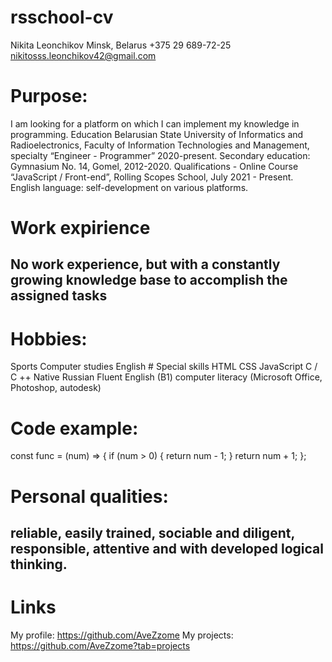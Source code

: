 # rsschool-cv
Nikita Leonchikov
Minsk, Belarus
+375 29 689-72-25
nikitosss.leonchikov42@gmail.com
# Purpose:
I am looking for a platform on which I can implement my knowledge in programming.
Education
Belarusian State University of Informatics and Radioelectronics, Faculty of Information Technologies and Management, specialty “Engineer - Programmer” 2020-present. Secondary education: Gymnasium No. 14, Gomel, 2012-2020. Qualifications - Online Course “JavaScript / Front-end”, Rolling Scopes School, July 2021 - Present. English language: self-development on various platforms.
# Work expirience 
## No work experience, but with a constantly growing knowledge base to accomplish the assigned tasks
# Hobbies:

Sports
Computer studies
English # Special skills
HTML
CSS
JavaScript
C / C ++
Native Russian
Fluent English (B1)
computer literacy (Microsoft Office, Photoshop, autodesk)
# Code example:

const func = (num) => {
if (num > 0) {
return num - 1;
}
return num + 1;
};
# Personal qualities:
## reliable, easily trained, sociable and diligent, responsible, attentive and with developed logical thinking. 

# Links

My profile: https://github.com/AveZzome
My projects: https://github.com/AveZzome?tab=projects
